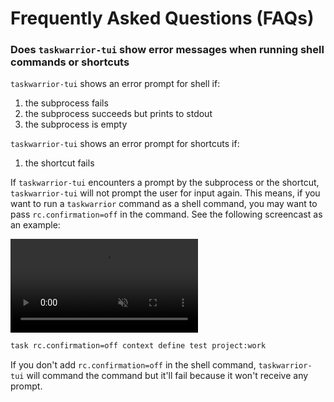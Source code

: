 # Frequently Asked Questions (FAQs)

### Does `taskwarrior-tui` show error messages when running shell commands or shortcuts

`taskwarrior-tui` shows an error prompt for shell if:

1. the subprocess fails
2. the subprocess succeeds but prints to stdout
3. the subprocess is empty

`taskwarrior-tui` shows an error prompt for shortcuts if:

1. the shortcut fails

If `taskwarrior-tui` encounters a prompt by the subprocess or the shortcut, `taskwarrior-tui` will not prompt the user for input again.
This means, if you want to run a `taskwarrior` command as a shell command, you may want to pass `rc.confirmation=off` in the command.
See the following screencast as an example:

<video src="https://user-images.githubusercontent.com/1813121/159824511-de66d4fc-0a59-4a65-9c74-7419c127481e.mov" data-canonical-src="https://user-images.githubusercontent.com/1813121/159824511-de66d4fc-0a59-4a65-9c74-7419c127481e.mov" controls="controls" muted="muted" class="d-block rounded-bottom-2 border-top width-fit" style="max-height:640px;"></video>

```bash
task rc.confirmation=off context define test project:work
```

If you don't add `rc.confirmation=off` in the shell command, `taskwarrior-tui` will command the command but it'll fail because it won't receive any prompt.
